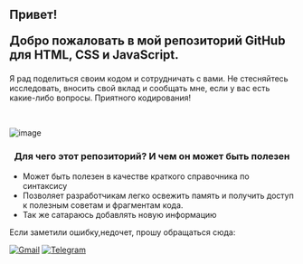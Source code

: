 <h2>Привет! 
 <p> Добро пожаловать в мой репозиторий GitHub для HTML, CSS и JavaScript. </h2>
  Я рад поделиться своим кодом и сотрудничать с вами. 
  Не стесняйтесь исследовать, вносить свой вклад и сообщать мне, если у вас есть какие-либо вопросы. Приятного кодирования! </p> <br>
  
  ![image](https://github.com/VL4STEL1N/HTML5-CSS3-JS/assets/127986242/7da77d20-7796-460b-a322-ffaf7b332849)

<h3 align = center> Для чего этот репозиторий? И чем он может быть полезен</h3>

<ul>
  <li>Mожет быть полезен в качестве краткого справочника по синтаксису</li>
  <li>Позволяет разработчикам легко освежить память и получить доступ к полезным советам и фрагментам кода.</li>
  <li>Так же сатараюсь добавлять новую информацию</li>
</ul>

<p> Если заметили ошибку,недочет, прошу обращаться сюда:</p> 

<a href = "">![Gmail](https://img.shields.io/badge/Gmail-D14836?style=for-the-badge&logo=gmail&logoColor=white)</a> <a href = "">	![Telegram](https://img.shields.io/badge/Telegram-2CA5E0?style=for-the-badge&logo=telegram&logoColor=white)</a>


